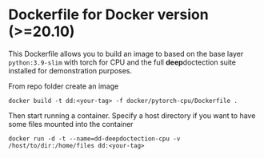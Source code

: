 # Dockerfile for Docker version (>=20.10)

This Dockerfile allows you to build an image to based on the base layer `python:3.9-slim` with torch for CPU and the 
full **deep**doctection suite installed for demonstration purposes.

From repo folder create an image

```
docker build -t dd:<your-tag> -f docker/pytorch-cpu/Dockerfile .
``` 

Then start running a container. Specify a host directory if you want to have some files mounted into the container

```
docker run -d -t --name=dd-deepdoctection-cpu -v /host/to/dir:/home/files dd:<your-tag>
```
